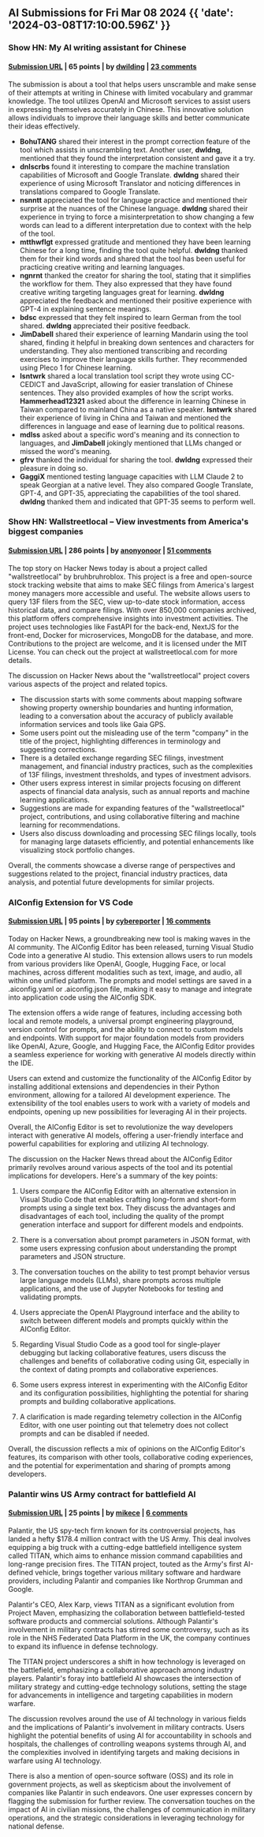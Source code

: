 ## AI Submissions for Fri Mar 08 2024 {{ 'date': '2024-03-08T17:10:00.596Z' }}

### Show HN: My AI writing assistant for Chinese

#### [Submission URL](https://unscrambler.dpw.me/) | 65 points | by [dwilding](https://news.ycombinator.com/user?id=dwilding) | [23 comments](https://news.ycombinator.com/item?id=39647164)

The submission is about a tool that helps users unscramble and make sense of their attempts at writing in Chinese with limited vocabulary and grammar knowledge. The tool utilizes OpenAI and Microsoft services to assist users in expressing themselves accurately in Chinese. This innovative solution allows individuals to improve their language skills and better communicate their ideas effectively.

- **BohuTANG** shared their interest in the prompt correction feature of the tool which assists in unscrambling text. Another user, **dwldng**, mentioned that they found the interpretation consistent and gave it a try.  
- **dnlscrbs** found it interesting to compare the machine translation capabilities of Microsoft and Google Translate. **dwldng** shared their experience of using Microsoft Translator and noticing differences in translations compared to Google Translate.  
- **nsnntt** appreciated the tool for language practice and mentioned their surprise at the nuances of the Chinese language. **dwldng** shared their experience in trying to force a misinterpretation to show changing a few words can lead to a different interpretation due to context with the help of the tool.  
- **mtthwflgt** expressed gratitude and mentioned they have been learning Chinese for a long time, finding the tool quite helpful. **dwldng** thanked them for their kind words and shared that the tool has been useful for practicing creative writing and learning languages.  
- **ngnrnt** thanked the creator for sharing the tool, stating that it simplifies the workflow for them. They also expressed that they have found creative writing targeting languages great for learning. **dwldng** appreciated the feedback and mentioned their positive experience with GPT-4 in explaining sentence meanings.  
- **bdsc** expressed that they felt inspired to learn German from the tool shared. **dwldng** appreciated their positive feedback.  
- **JimDabell** shared their experience of learning Mandarin using the tool shared, finding it helpful in breaking down sentences and characters for understanding. They also mentioned transcribing and recording exercises to improve their language skills further. They recommended using Pleco 1 for Chinese learning.  
- **lsntwrk** shared a local translation tool script they wrote using CC-CEDICT and JavaScript, allowing for easier translation of Chinese sentences. They also provided examples of how the script works. **Hammerhead12321** asked about the difference in learning Chinese in Taiwan compared to mainland China as a native speaker. **lsntwrk** shared their experience of living in China and Taiwan and mentioned the differences in language and ease of learning due to political reasons.  
- **mdlss** asked about a specific word's meaning and its connection to languages, and **JimDabell** jokingly mentioned that LLMs changed or missed the word's meaning.  
- **gfrv** thanked the individual for sharing the tool. **dwldng** expressed their pleasure in doing so.  
- **GaggiX** mentioned testing language capacities with LLM Claude 2 to speak Georgian at a native level. They also compared Google Translate, GPT-4, and GPT-35, appreciating the capabilities of the tool shared. **dwldng** thanked them and indicated that GPT-35 seems to perform well.

### Show HN: Wallstreetlocal – View investments from America's biggest companies

#### [Submission URL](https://github.com/bruhbruhroblox/wallstreetlocal) | 286 points | by [anonyonoor](https://news.ycombinator.com/user?id=anonyonoor) | [51 comments](https://news.ycombinator.com/item?id=39643833)

The top story on Hacker News today is about a project called "wallstreetlocal" by bruhbruhroblox. This project is a free and open-source stock tracking website that aims to make SEC filings from America's largest money managers more accessible and useful. The website allows users to query 13F filers from the SEC, view up-to-date stock information, access historical data, and compare filings. With over 850,000 companies archived, this platform offers comprehensive insights into investment activities. The project uses technologies like FastAPI for the back-end, NextJS for the front-end, Docker for microservices, MongoDB for the database, and more. Contributions to the project are welcome, and it is licensed under the MIT License. You can check out the project at wallstreetlocal.com for more details.

The discussion on Hacker News about the "wallstreetlocal" project covers various aspects of the project and related topics. 

- The discussion starts with some comments about mapping software showing property ownership boundaries and hunting information, leading to a conversation about the accuracy of publicly available information services and tools like Gaia GPS. 
- Some users point out the misleading use of the term "company" in the title of the project, highlighting differences in terminology and suggesting corrections.
- There is a detailed exchange regarding SEC filings, investment management, and financial industry practices, such as the complexities of 13F filings, investment thresholds, and types of investment advisors.
- Other users express interest in similar projects focusing on different aspects of financial data analysis, such as annual reports and machine learning applications.
- Suggestions are made for expanding features of the "wallstreetlocal" project, contributions, and using collaborative filtering and machine learning for recommendations.
- Users also discuss downloading and processing SEC filings locally, tools for managing large datasets efficiently, and potential enhancements like visualizing stock portfolio changes.

Overall, the comments showcase a diverse range of perspectives and suggestions related to the project, financial industry practices, data analysis, and potential future developments for similar projects.

### AIConfig Extension for VS Code

#### [Submission URL](https://marketplace.visualstudio.com/items?itemName=lastmile-ai.vscode-aiconfig) | 95 points | by [cybereporter](https://news.ycombinator.com/user?id=cybereporter) | [16 comments](https://news.ycombinator.com/item?id=39643057)

Today on Hacker News, a groundbreaking new tool is making waves in the AI community. The AIConfig Editor has been released, turning Visual Studio Code into a generative AI studio. This extension allows users to run models from various providers like OpenAI, Google, Hugging Face, or local machines, across different modalities such as text, image, and audio, all within one unified platform. The prompts and model settings are saved in a .aiconfig.yaml or .aiconfig.json file, making it easy to manage and integrate into application code using the AIConfig SDK.

The extension offers a wide range of features, including accessing both local and remote models, a universal prompt engineering playground, version control for prompts, and the ability to connect to custom models and endpoints. With support for major foundation models from providers like OpenAI, Azure, Google, and Hugging Face, the AIConfig Editor provides a seamless experience for working with generative AI models directly within the IDE.

Users can extend and customize the functionality of the AIConfig Editor by installing additional extensions and dependencies in their Python environment, allowing for a tailored AI development experience. The extensibility of the tool enables users to work with a variety of models and endpoints, opening up new possibilities for leveraging AI in their projects.

Overall, the AIConfig Editor is set to revolutionize the way developers interact with generative AI models, offering a user-friendly interface and powerful capabilities for exploring and utilizing AI technology.

The discussion on the Hacker News thread about the AIConfig Editor primarily revolves around various aspects of the tool and its potential implications for developers. Here's a summary of the key points:

1. Users compare the AIConfig Editor with an alternative extension in Visual Studio Code that enables crafting long-form and short-form prompts using a single text box. They discuss the advantages and disadvantages of each tool, including the quality of the prompt generation interface and support for different models and endpoints.

2. There is a conversation about prompt parameters in JSON format, with some users expressing confusion about understanding the prompt parameters and JSON structure.

3. The conversation touches on the ability to test prompt behavior versus large language models (LLMs), share prompts across multiple applications, and the use of Jupyter Notebooks for testing and validating prompts.

4. Users appreciate the OpenAI Playground interface and the ability to switch between different models and prompts quickly within the AIConfig Editor.

5. Regarding Visual Studio Code as a good tool for single-player debugging but lacking collaborative features, users discuss the challenges and benefits of collaborative coding using Git, especially in the context of dating prompts and collaborative experiences.

6. Some users express interest in experimenting with the AIConfig Editor and its configuration possibilities, highlighting the potential for sharing prompts and building collaborative applications.

7. A clarification is made regarding telemetry collection in the AIConfig Editor, with one user pointing out that telemetry does not collect prompts and can be disabled if needed.

Overall, the discussion reflects a mix of opinions on the AIConfig Editor's features, its comparison with other tools, collaborative coding experiences, and the potential for experimentation and sharing of prompts among developers.

### Palantir wins US Army contract for battlefield AI

#### [Submission URL](https://www.theregister.com/2024/03/08/palantir_wins_us_army_contract/) | 25 points | by [mikece](https://news.ycombinator.com/user?id=mikece) | [6 comments](https://news.ycombinator.com/item?id=39642057)

Palantir, the US spy-tech firm known for its controversial projects, has landed a hefty $178.4 million contract with the US Army. This deal involves equipping a big truck with a cutting-edge battlefield intelligence system called TITAN, which aims to enhance mission command capabilities and long-range precision fires. The TITAN project, touted as the Army's first AI-defined vehicle, brings together various military software and hardware providers, including Palantir and companies like Northrop Grumman and Google.

Palantir's CEO, Alex Karp, views TITAN as a significant evolution from Project Maven, emphasizing the collaboration between battlefield-tested software products and commercial solutions. Although Palantir's involvement in military contracts has stirred some controversy, such as its role in the NHS Federated Data Platform in the UK, the company continues to expand its influence in defense technology.

The TITAN project underscores a shift in how technology is leveraged on the battlefield, emphasizing a collaborative approach among industry players. Palantir's foray into battlefield AI showcases the intersection of military strategy and cutting-edge technology solutions, setting the stage for advancements in intelligence and targeting capabilities in modern warfare.

The discussion revolves around the use of AI technology in various fields and the implications of Palantir's involvement in military contracts. Users highlight the potential benefits of using AI for accountability in schools and hospitals, the challenges of controlling weapons systems through AI, and the complexities involved in identifying targets and making decisions in warfare using AI technology. 

There is also a mention of open-source software (OSS) and its role in government projects, as well as skepticism about the involvement of companies like Palantir in such endeavors. One user expresses concern by flagging the submission for further review. The conversation touches on the impact of AI in civilian missions, the challenges of communication in military operations, and the strategic considerations in leveraging technology for national defense.

